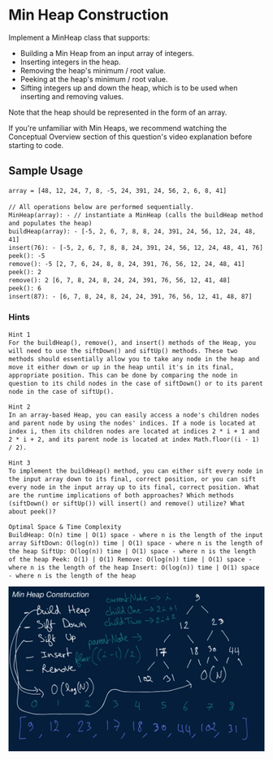 # Min Heap Construction

Implement a MinHeap class that supports:

   - Building a Min Heap from an input array of integers.
   - Inserting integers in the heap.
   - Removing the heap's minimum / root value.
   - Peeking at the heap's minimum / root value.
   - Sifting integers up and down the heap, which is to be used when inserting and removing values.
   
Note that the heap should be represented in the form of an array.

If you're unfamiliar with Min Heaps, we recommend watching the Conceptual Overview section of this question's video explanation before starting to code.

## Sample Usage

```
array = [48, 12, 24, 7, 8, -5, 24, 391, 24, 56, 2, 6, 8, 41]

// All operations below are performed sequentially.
MinHeap(array): - // instantiate a MinHeap (calls the buildHeap method and populates the heap)
buildHeap(array): - [-5, 2, 6, 7, 8, 8, 24, 391, 24, 56, 12, 24, 48, 41]
insert(76): - [-5, 2, 6, 7, 8, 8, 24, 391, 24, 56, 12, 24, 48, 41, 76]
peek(): -5
remove(): -5 [2, 7, 6, 24, 8, 8, 24, 391, 76, 56, 12, 24, 48, 41]
peek(): 2
remove(): 2 [6, 7, 8, 24, 8, 24, 24, 391, 76, 56, 12, 41, 48]
peek(): 6
insert(87): - [6, 7, 8, 24, 8, 24, 24, 391, 76, 56, 12, 41, 48, 87]
```

### Hints

```
Hint 1
For the buildHeap(), remove(), and insert() methods of the Heap, you will need to use the siftDown() and siftUp() methods. These two methods should essentially allow you to take any node in the heap and move it either down or up in the heap until it's in its final, appropriate position. This can be done by comparing the node in question to its child nodes in the case of siftDown() or to its parent node in the case of siftUp().
```

```
Hint 2
In an array-based Heap, you can easily access a node's children nodes and parent node by using the nodes' indices. If a node is located at index i, then its children nodes are located at indices 2 * i + 1 and 2 * i + 2, and its parent node is located at index Math.floor((i - 1) / 2).
```

```
Hint 3
To implement the buildHeap() method, you can either sift every node in the input array down to its final, correct position, or you can sift every node in the input array up to its final, correct position. What are the runtime implications of both approaches? Which methods (siftDown() or siftUp()) will insert() and remove() utilize? What about peek()?
```

```
Optimal Space & Time Complexity
BuildHeap: O(n) time | O(1) space - where n is the length of the input array SiftDown: O(log(n)) time | O(1) space - where n is the length of the heap SiftUp: O(log(n)) time | O(1) space - where n is the length of the heap Peek: O(1) | O(1) Remove: O(log(n)) time | O(1) space - where n is the length of the heap Insert: O(log(n)) time | O(1) space - where n is the length of the heap
```

![solution](image.png)
